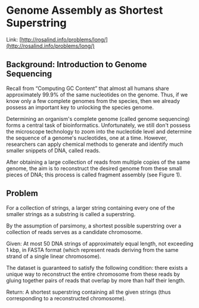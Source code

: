 # Genome Assembly as Shortest Superstring

Link: [http://rosalind.info/problems/long/](http://rosalind.info/problems/long/)

## Background: Introduction to Genome Sequencing

Recall from “Computing GC Content” that almost all humans share approximately 99.9% of the same nucleotides on the genome. Thus, if we know only a few complete genomes from the species, then we already possess an important key to unlocking the species genome.

Determining an organism's complete genome (called genome sequencing) forms a central task of bioinformatics. Unfortunately, we still don't possess the microscope technology to zoom into the nucleotide level and determine the sequence of a genome's nucleotides, one at a time. However, researchers can apply chemical methods to generate and identify much smaller snippets of DNA, called reads.

After obtaining a large collection of reads from multiple copies of the same genome, the aim is to reconstruct the desired genome from these small pieces of DNA; this process is called fragment assembly (see Figure 1).

## Problem

For a collection of strings, a larger string containing every one of the smaller strings as a substring is called a superstring.

By the assumption of parsimony, a shortest possible superstring over a collection of reads serves as a candidate chromosome.

Given: At most 50 DNA strings of approximately equal length, not exceeding 1 kbp, in FASTA format (which represent reads deriving from the same strand of a single linear chromosome).

The dataset is guaranteed to satisfy the following condition: there exists a unique way to reconstruct the entire chromosome from these reads by gluing together pairs of reads that overlap by more than half their length.

Return: A shortest superstring containing all the given strings (thus corresponding to a reconstructed chromosome).